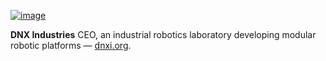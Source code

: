 [![image](https://github.com/drannex42/drannex42/assets/4322153/d51641ae-7787-407c-b386-c1caeff45899)](https://dnxi.org)

**DNX Industries** CEO, an industrial robotics laboratory developing modular robotic platforms — [dnxi.org](https://dnxi.org).
